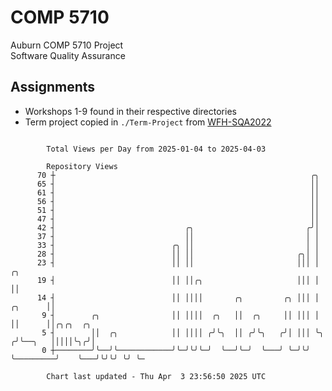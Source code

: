 # COMP 5710
Auburn COMP 5710 Project  
Software Quality Assurance

## Assignments
- Workshops 1-9 found in their respective directories
- Term project copied in `./Term-Project` from [WFH-SQA2022](https://github.com/wumphlett/WFH-SQA2022-AUBURN)

```

        Total Views per Day from 2025-01-04 to 2025-04-03

        Repository Views
      70 ┼                                                         ╭╮
      65 ┤                                                         ││
      61 ┤                                                         ││
      56 ┤                                                         ││
      51 ┤                                                         ││
      47 ┤                                                         ││
      42 ┤                             ╭╮                         ╭╯│
      37 ┤                             ││                         │ │
      33 ┤                          ╭╮ ││                         │ │
      28 ┤                          ││ ││                       ╭╮│ │
      23 ┤                          ││ ││                       │││ │                   ╭╮
      19 ┤                          ││ ││╭╮                     │││ │                   ││
      14 ┤                          ││ ││││       ╭╮         ╭╮ │││ │           ╭╮      ││
       9 ┤        ╭╮                ││ ││││  ╭╮   ││  ╭╮     ││ │││ │           ││      ││╭╮╭╮  ╭╮
       5 ┤        ││  ╭╮            ││ ││││ ╭╯╰╮  ││ ╭╯╰╮   ╭╯│ │││ ╰╮         ╭╯╰──╮   │││││╰╮╭╯│
       0 ┼────────╯╰──╯╰────────────╯╰─╯╰╯╰─╯  ╰──╯╰─╯  ╰───╯ ╰─╯╰╯  ╰─────────╯    ╰───╯╰╯╰╯ ╰╯ ╰─

        Chart last updated - Thu Apr  3 23:56:50 2025 UTC
        
```
